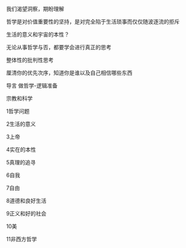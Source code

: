 我们渴望洞察，期盼理解

哲学是对价值重要性的坚持，是对完全陷于生活琐事而仅仅随波逐流的拒斥



生活的意义和宇宙的本性？

无论从事哲学与否，都要学会进行真正的思考



整体性的批判性思考

厘清你的优先次序，知道你是谁以及自己相信哪些东西





导言 做哲学-逻辑准备

宗教和科学

1哲学问题

2生活的意义

3上帝

4实在的本性

5真理的追寻

6自我

7自由

8道德和良好生活

9正义和好的社会

10美

11非西方哲学
